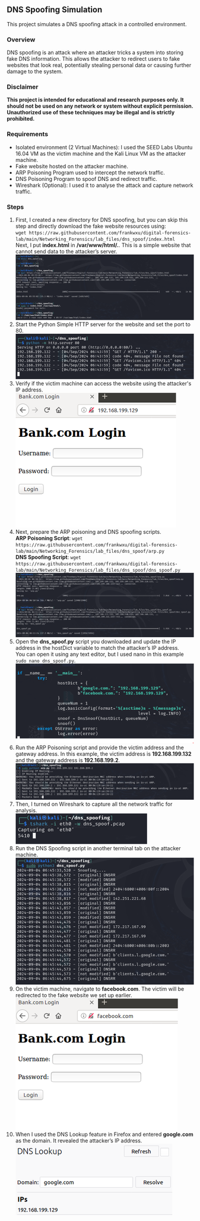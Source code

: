 ## DNS Spoofing Simulation
This project simulates a DNS spoofing attack in a controlled environment.  

### Overview
DNS spoofing is an attack where an attacker tricks a system into storing fake DNS information. This allows the attacker to redirect users to fake websites that look real, potentially stealing personal data or causing further damage to the system.  

### Disclaimer
**This project is intended for educational and research purposes only. It should not be used on any network or system without explicit permission. Unauthorized use of these techniques may be illegal and is strictly prohibited.**  

### Requirements
- Isolated environment (2 Virtual Machines): I used the SEED Labs Ubuntu 16.04 VM as the victim machine and the Kali Linux VM as the attacker machine.
- Fake website hosted on the attacker machine.  
- ARP Poisoning Program used to intercept the network traffic.
- DNS Poisoning Program to spoof DNS and redirect traffic.
- Wireshark (Optional): I used it to analyse the attack and capture network traffic.

### Steps
1. First, I created a new directory for DNS spoofing, but you can skip this step and directly download the fake website resources using:  
   `wget https://raw.githubusercontent.com/frankwxu/digital-forensics-lab/main/Networking_Forensics/lab_files/dns_spoof/index.html`  
   Next, I put **index.html** in **/var/www/html/.**. This is a simple website that cannot send data to the attacker’s server.  
   ![Fake Website Setup](images/fake-setup.png)  
2. Start the Python Simple HTTP server for the website and set the port to 80.  
   ![Run Server](images/run-server.png)
3. Verify if the victim machine can access the website using the attacker's IP address.  
   ![Fake Website](images/fake-web.png)
4. Next, prepare the ARP poisoning and DNS spoofing scripts.  
   **ARP Poisoning Script**: `wget https://raw.githubusercontent.com/frankwxu/digital-forensics-lab/main/Networking_Forensics/lab_files/dns_spoof/arp.py`  
   **DNS Spoofing Script**: `wget https://raw.githubusercontent.com/frankwxu/digital-forensics-lab/main/Networking_Forensics/lab_files/dns_spoof/dns_spoof.py`  
   ![Prepare ARP Poisoning and DNS Spoofing Scripts](images/scripts.png)  
5. Open the **dns_spoof.py** script you downloaded and update the IP address in the hostDict variable to match the attacker’s IP address.  
   You can open it using any text editor, but I used nano in this example `sudo nano dns_spoof.py`.  
   ![Change IP Address](images/change-ip.png)
6. Run the ARP Poisoning script and provide the victim address and the gateway address. In this example, the victim address is **192.168.199.132** and the gateway address is **192.168.199.2**.  
   ![ARP Poisoning](images/arp.png)
7. Then, I turned on Wireshark to capture all the network traffic for analysis.  
   ![Wireshark](images/wireshark.png)  
8. Run the DNS Spoofing script in another terminal tab on the attacker machine.  
   ![DNS Spoofing](images/dns-spoof.png)  
9. On the victim machine, navigate to **facebook.com**. The victim will be redirected to the fake website we set up earlier.  
   ![Accessing Fake Website](images/access-fake-web.png)  
10. When I used the DNS Lookup feature in Firefox and entered **google.com** as the domain. It revealed the attacker’s IP address.  
   ![DNS Lookup](images/dns-lookup.png)  
